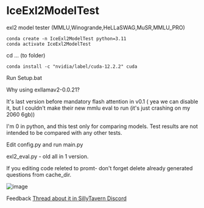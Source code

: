 # IceExl2ModelTest

exl2 model tester (MMLU,Winogrande,HeLLaSWAG,MuSR,MMLU_PRO)

```
conda create -n IceExl2ModelTest python=3.11
conda activate IceExl2ModelTest
```

cd ... (to folder)

```
conda install -c "nvidia/label/cuda-12.2.2" cuda
```

Run Setup.bat

Why using exllamav2-0.0.21?

It's last version before mandatory flash attention in v0.1 ( yea we can disable it, but I couldn't make their new mmlu eval to run (it's just crashing on my 2060 6gb))

I'm 0 in python, and this test only for comparing models. Test results are not intended to be compared with any other tests.

Edit config.py and run main.py

exl2_eval.py - old all in 1 version.

If you editing code releted to promt- don't forget delete already generated questions from cache_dir.

![image](https://github.com/IceFog72/IceExl2ModelTest/assets/164350516/d3f80163-17c7-4137-b5c7-0ff40c3effb2)

Feedback  [Thread about it in SillyTavern Discord](https://discord.com/channels/1100685673633153084/1259572507157991474)
